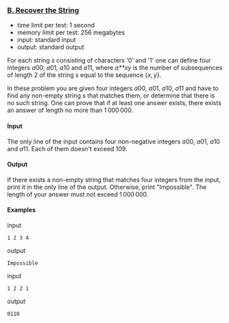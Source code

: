 ### [B. Recover the String](http://codeforces.com/problemset/problem/708/B)

- time limit per test: 1 second
- memory limit per test: 256 megabytes
- input: standard input
- output: standard output

For each string *s* consisting of characters '0' and '1' one can define four integers *a*00, *a*01, *a*10 and *a*11, where *a**xy* is the number of subsequences of length 2 of the string *s* equal to the sequence {*x*, *y*}.

In these problem you are given four integers *a*00, *a*01, *a*10, *a*11 and have to find any non-empty string *s* that matches them, or determine that there is no such string. One can prove that if at least one answer exists, there exists an answer of length no more than 1 000 000.

#### Input

The only line of the input contains four non-negative integers *a*00, *a*01, *a*10 and *a*11. Each of them doesn't exceed 109.

#### Output

If there exists a non-empty string that matches four integers from the input, print it in the only line of the output. Otherwise, print "Impossible". The length of your answer must not exceed 1 000 000.

#### Examples

input

```
1 2 3 4

```

output

```
Impossible

```

input

```
1 2 2 1

```

output

```
0110
```